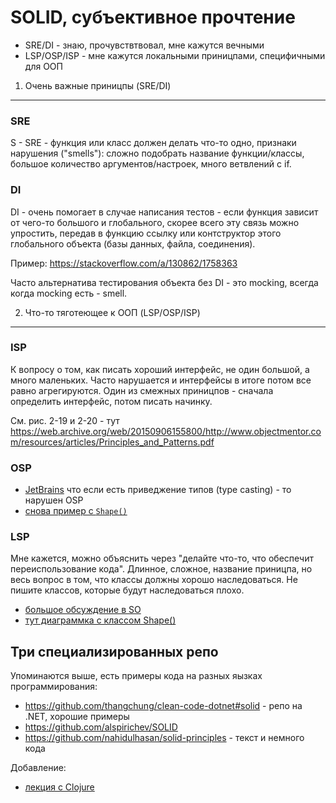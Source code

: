 SOLID, субъективное прочтение 
=============================

- SRE/DI - знаю, прочувствтвовал, мне кажутся вечными
- LSP/OSP/ISP - мне кажутся локальными приницпами, специфичными для OOП

1. Очень важные приницпы (SRE/DI)
------------------------------

### SRE

S - SRE - функция или класс должен делать что-то одно, признаки нарушения ("smells"): сложно подобрать название функции/классы, большое количество аргументов/настроек, много ветвлений с if. 

### DI

DI - очень помогает в случае написания тестов - если функция зависит от чего-то большого и глобального,
скорее всего эту связь можно упростить, передав в функцию ссылку или контструктор этого глобального объекта (базы данных, файла, соединения). 

Пример: https://stackoverflow.com/a/130862/1758363

Часто альтернатива тестирования объекта без DI - это mocking, всегда когда mocking есть - smell. 

2. Что-то тяготеющее к ООП (LSP/OSP/ISP)
-------------------------------------

### ISP

К вопросу о том, как писать хороший интерфейс, не один большой, а много маленьких. 
Часто нарушается и интерфейсы в итоге потом все равно агрегируются. Один из смежных приницпов - сначала определить интерфейс, потом писать начинку.

См. рис. 2-19 и 2-20 - тут  https://web.archive.org/web/20150906155800/http://www.objectmentor.com/resources/articles/Principles_and_Patterns.pdf  

### OSP 

- [JetBrains](https://blog.jetbrains.com/upsource/2015/08/31/what-to-look-for-in-a-code-review-solid-principles-2/)
что если есть приведжение типов (type casting) - то нарушен OSP
- [снова пример с `Shape()`](http://joelabrahamsson.com/a-simple-example-of-the-openclosed-principle/)

### LSP

Мне кажется, можно объяснить через "делайте что-то, что обеспечит переиспользование кода". Длинное, сложное, название приницпа, но весь вопрос в том, что классы должны хорошо наследоваться. Не пишите классов, которые будут наследоваться плохо. 

- [большое обсуждение в SO](https://stackoverflow.com/questions/56860/what-is-an-example-of-the-liskov-substitution-principle)
- [тут диаграммка с классом Shape()](https://github.com/alspirichev/SOLID#the-liskov-substitution-principle-lsp)


Три специализированных репо
---------------------------

Упоминаются выше, есть примеры кода на разных яызках программирования:

- <https://github.com/thangchung/clean-code-dotnet#solid> - репо на .NET, хорошие примеры
- <https://github.com/alspirichev/SOLID>
- <https://github.com/nahidulhasan/solid-principles> - текст и немного кода
  
Добавление:

- [лекция с Clojure](https://www.infoq.com/presentations/SOLID-Clojure/#downloadPdf/)

